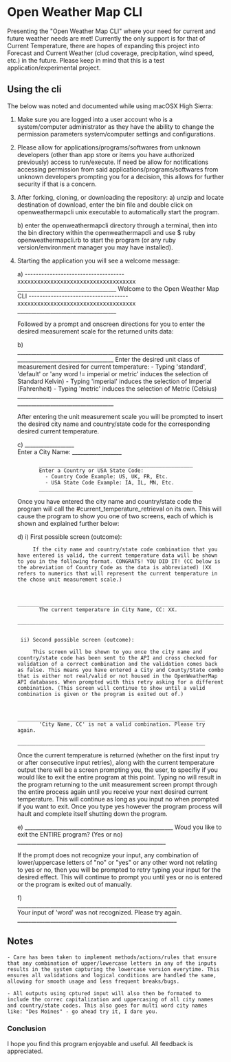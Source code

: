 # Open Weather Map CLI

Presenting the "Open Weather Map CLI" where your need for current and future weather needs are met! Currently the only support is for that of Current Temperature, there are hopes of expanding this project into Forecast and Current Weather (clud coverage, precipitation, wind speed, etc.) in the future. Please keep in mind that this is a test application/experimental project.

## Using the cli

The below was noted and documented while using macOSX High Sierra:

1) Make sure you are logged into a user account who is a system/computer administrator as they have the ability to change the permission parameters system/computer settings and configurations.

2) Please allow for applications/programs/softwares from unknown developers (other than app store or items you have authorized previously) access to run/execute. If need be allow for notifications accessing permission from said applications/programs/softwares from unknown developers prompting you for a decision, this allows for further security if that is a concern.

3) After forking, cloning, or downloading the repository:
	a) unzip and locate destination of download, enter the bin file and double click on openweathermapcli unix executable to automatically start the program. 

	b) enter the openweathermapcli directory through a terminal, then into the bin directory within the openweathermapcli and use $ ruby openweathermapcli.rb to start the program (or any ruby version/environment manager you may have installed).

4) Starting the application you will see a welcome message:

	a)		  ------------------------------------
			  xxxxxxxxxxxxxxxxxxxxxxxxxxxxxxxxxxxx
			  ____________________________________
			  Welcome to the Open Weather Map CLI
			  ------------------------------------
			  xxxxxxxxxxxxxxxxxxxxxxxxxxxxxxxxxxxx
			  ____________________________________

	
	Followed by a prompt and onscreen directions for you to enter the desired measurement scale for the returned units data:

	b) 		  ______________________________________________________________________________________________________________
			  Enter the desired unit class of measurement desired for current temperature:
			  	- Typing 'standard', 'default' or 'any word != imperial or metric' induces the selection of Standard Kelvin)
			  	- Typing 'imperial' induces the selection of Imperial (Fahrenheit)
			  	- Typing 'metric' induces the selection of Metric (Celsius)
			  ______________________________________________________________________________________________________________

	
	After entering the unit measurement scale you will be prompted to insert the desired city name and country/state code for the corresponding desired current temperature.

	c)		  __________________	
			  Enter a City Name:
			  __________________
			  


			  __________________________________________________
			  Enter a Country or USA State Code:
			  	- Country Code Example: US, UK, FR, Etc.
			  	- USA State Code Example: IA, IL, MN, Etc.
			  __________________________________________________

	
	Once you have entered the city name and country/state code the program will call the #current_temperature_retrieval on its own. This will cause the program to show you one of two screens, each of which is shown and explained further below:

	d)	i) First possible screen (outcome):

			If the city name and country/state code combination that you have entered is valid, the current temperature data will be shown to you in the following format. CONGRATS! YOU DID IT! (CC below is the abreviation of Country Code as the data is abbreviated) (XX refers to numerics that will represent the current temperature in the chose unit measurement scale.)


			  ___________________________________________________________________________________
			  The current temperature in City Name, CC: XX.
			  ___________________________________________________________________________________

			  
		ii) Second possible screen (outcome):

			This screen will be shown to you once the city name and country/state code has been sent to the API and cross checked for validation of a correct combination and the validation comes back as false. This means you have entered a City and County/State combo that is either not real/valid or not housed in the OpenWeatherMap API databases. When prompted with this retry asking for a different combination. (This screen will continue to show until a valid combination is given or the program is exited out of.)	


			  _____________________________________________________________
			  'City Name, CC' is not a valid combination. Please try again.
			  _____________________________________________________________
			  

	Once the current temperature is returned (whether on the first input try or after consecutive input retries), along with the current temperature output there will be a screen prompting you, the user, to specifiy if you would like to exit the entire program at this point. Typing no will result in the program returning to the unit measurement screen prompt through the entire process again until you receive your next desired current temperature. This will continue as long as you input no when prompted if you want to exit. Once you type yes however the program process will hault and complete itself shutting down the program.

	e)		 ______________________________________________________
			 Woud you like to exit the ENTIRE program? (Yes or no)
			 ______________________________________________________
			  

	If the prompt does not recognize your input, any combination of lower/uppercase letters of "no" or "yes" or any other word not relating to yes or no, then you will be prompted to retry typing your input for the desired effect. This will continue to prompt you until yes or no is entered or the program is exited out of manually.

	f)		
			 __________________________________________________________			 
			 Your input of 'word' was not recognized. Please try again.
			 __________________________________________________________
			 
## Notes
	
	- Care has been taken to implement methods/actions/rules that ensure that any combination of upper/lowercase letters in any of the inputs results in the system capturing the lowercase version everytime. This ensures all validations and logical conditions are handled the same, allowing for smooth usage and less frequent breaks/bugs.

	- All outputs using cptured input will also then be formated to include the correc capitalization and uppercasing of all city names and country/state codes. This also goes for multi word city names like: "Des Moines" - go ahead try it, I dare you.


### Conclusion

I hope you find this program enjoyable and useful. All feedback is appreciated.



			  